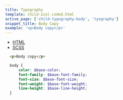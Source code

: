 ```yaml
---
title: Typography
template: child-2col-coded.html
active_page: ['child-typography-body', 'tyography']
snippet_title: Body Copy
example: '<p>Body copy</p>'
---
```


* [HTML](0)
* [SCSS](1)

```html
  <p>Body copy</p>
```
```scss
  body {
      color: $base-color;
      font-family: $base-font-family;
      font-size: $base-font-size;
      font-weight: $base-font-weight;
      line-height: $base-line-height;
  }
```
